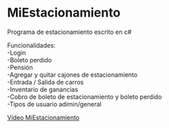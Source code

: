 # MiEstacionamiento
Programa de estacionamiento escrito en c#

Funcionalidades:
<br>
-Login
<br>
-Boleto perdido
<br>
-Pensión
<br>
-Agregar y quitar cajones de estacionamiento
<br>
-Entrada / Salida de carros 
<br>
-Inventario de ganancias 
<br>
-Cobro de boleto de estacionamiento y boleto perdido
<br>
-Tipos de usuario adimin/general

<a href="https://www.loom.com/share/bedca7e6af7247dd9ef7ba969f163454?sharedAppSource=personal_library">Vídeo MiEstacionamiento</a>
